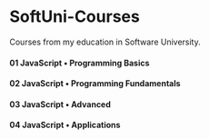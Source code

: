 # SoftUni-Courses
Courses from my education in Software University.
<br>
<h4>01 JavaScript • Programming Basics</h4>
<h4>02 JavaScript • Programming Fundamentals</h4>
<h4>03 JavaScript • Advanced</h4>
<h4>04 JavaScript • Applications</h4>
